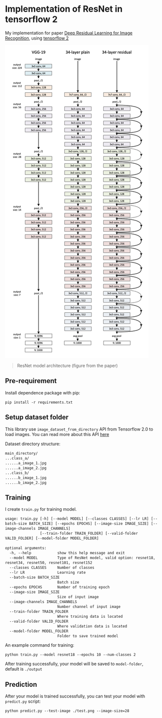 # Implementation of ResNet in tensorflow 2

My implementation for paper [Deep Residual Learning for Image Recognition](https://arxiv.org/abs/1512.03385), using [tensorflow 2](https://www.tensorflow.org/)

![ResNet model architecture](docs/images/resnet.png)

> ResNet model architecture (figure from the paper)

## Pre-requirement

Install dependence package with pip:

```
pip install -r requirements.txt
```

## Setup dataset folder

This library use `image_dataset_from_directory` API from Tensorflow 2.0 to load images. You can read more about this API [here](https://www.tensorflow.org/api_docs/python/tf/keras/preprocessing/image_dataset_from_directory)

Dataset directory structure:

```
main_directory/
...class_a/
......a_image_1.jpg
......a_image_2.jpg
...class_b/
......b_image_1.jpg
......b_image_2.jpg
```

## Training

I create `train.py` for training model.

```
usage: train.py [-h] [--model MODEL] [--classes CLASSES] [--lr LR] [--batch-size BATCH_SIZE] [--epochs EPOCHS] [--image-size IMAGE_SIZE] [--image-channels IMAGE_CHANNELS]
                [--train-folder TRAIN_FOLDER] [--valid-folder VALID_FOLDER] [--model-folder MODEL_FOLDER]

optional arguments:
  -h, --help            show this help message and exit
  --model MODEL         Type of ResNet model, valid option: resnet18, resnet34, resnet50, resnet101, resnet152
  --classes CLASSES     Number of classes
  --lr LR               Learning rate
  --batch-size BATCH_SIZE
                        Batch size
  --epochs EPOCHS       Number of training epoch
  --image-size IMAGE_SIZE
                        Size of input image
  --image-channels IMAGE_CHANNELS
                        Number channel of input image
  --train-folder TRAIN_FOLDER
                        Where training data is located
  --valid-folder VALID_FOLDER
                        Where validation data is located
  --model-folder MODEL_FOLDER
                        Folder to save trained model
```

An example command for training:

```
python train.py --model resnet18 --epochs 10 --num-classes 2
```

After training successfully, your model will be saved to `model-folder`, default is `./output`

## Prediction

After your model is trained successfully, you can test your model with `predict.py` script:

```
python predict.py --test-image ./test.png --image-size=28
```
